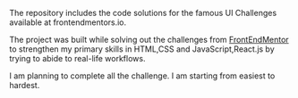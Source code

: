 The repository includes the code solutions for the famous UI Challenges available at frontendmentors.io.

The project was built while solving out the challenges from [FrontEndMentor]("frontendmentor.io/challenges") to strengthen my primary skills in HTML,CSS and JavaScript,React.js by trying to abide to real-life workflows.


I am planning to complete all the challenge. I am starting from easiest to hardest.
